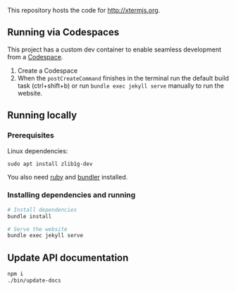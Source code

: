 This repository hosts the code for http://xtermjs.org.



## Running via Codespaces

This project has a custom dev container to enable seamless development from a [Codespace](https://github.com/features/codespaces).

1. Create a Codespace
2. When the `postCreateCommand` finishes in the terminal run the default build task (ctrl+shift+b) or run `bundle exec jekyll serve` manually to run the website.



## Running locally

### Prerequisites

Linux dependencies:

```
sudo apt install zlib1g-dev
```

You also need [ruby](https://www.ruby-lang.org) and [bundler](https://bundler.io) installed.

### Installing dependencies and running

```bash
# Install dependencies
bundle install

# Serve the website
bundle exec jekyll serve
```



## Update API documentation

```bash
npm i
./bin/update-docs
```
